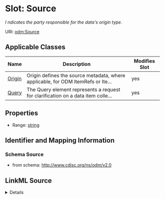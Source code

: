 # Slot: Source


_I ndicates the party responsible for the data's origin type._



URI: [odm:Source](http://www.cdisc.org/ns/odm/v2.0/Source)



<!-- no inheritance hierarchy -->




## Applicable Classes

| Name | Description | Modifies Slot |
| --- | --- | --- |
[Origin](Origin.md) | Origin defines the source metadata, where applicable, for ODM ItemRefs or Ite... |  yes  |
[Query](Query.md) | The Query element represents a request for clarification on a data item colle... |  yes  |







## Properties

* Range: [string](string.md)





## Identifier and Mapping Information







### Schema Source


* from schema: http://www.cdisc.org/ns/odm/v2.0




## LinkML Source

<details>
```yaml
name: Source
description: I ndicates the party responsible for the data's origin type.
from_schema: http://www.cdisc.org/ns/odm/v2.0
rank: 1000
alias: Source
domain_of:
- Origin
- Query
range: string
any_of:
- range: OriginSource
- range: QuerySourceType

```
</details>